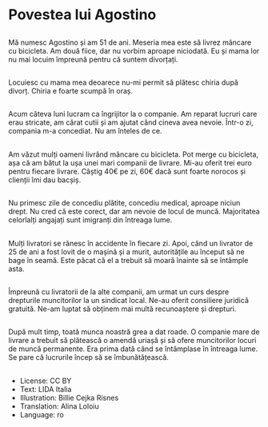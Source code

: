 # Povestea lui Agostino

##
Mă numesc Agostino și am 51 de ani. Meseria mea este să livrez mâncare cu bicicleta. Am două fiice, dar nu vorbim aproape niciodată. Eu și mama lor nu mai locuim împreună pentru că suntem divorțați.

##
Locuiesc cu mama mea deoarece nu-mi permit să plătesc chiria după divorț. Chiria e foarte scumpă în oraș.

##
Acum câteva luni lucram ca îngrijitor la o companie. Am reparat lucruri care erau stricate, am cărat cutii și am ajutat când cineva avea nevoie. Într-o zi, compania m-a concediat. Nu am înteles de ce.

##
Am văzut mulți oameni livrând mâncare cu bicicleta. Pot merge cu bicicleta, așa că am bătut la ușa unei mari companii de livrare. Mi-au oferit trei euro pentru fiecare livrare. Câștig 40€ pe zi, 60€ dacă sunt foarte norocos și clienții îmi dau bacșiș.

##
Nu primesc zile de concediu plătite, concediu medical, aproape niciun drept. Nu cred că este corect, dar am nevoie de locul de muncă. Majoritatea celorlalți angajați sunt imigranți din întreaga lume.

##
Mulți livratori se rănesc în accidente în fiecare zi. Apoi, când un livrator de 25 de ani a fost lovit de o mașină și a murit, autoritățile au început să ne bage în seamă. Este păcat că el a trebuit să moară înainte să se întâmple asta.

##
Împreună cu livratorii de la alte companii, am urmat un curs despre drepturile muncitorilor la un sindicat local. Ne-au oferit consiliere juridică gratuită. Ne-am luptat să obținem mai multă recunoaștere și drepturi.

##
După mult timp, toată munca noastră grea a dat roade. O companie mare de livrare a trebuit să plătească o amendă uriașă și să ofere muncitorilor locuri de muncă permanente. Era prima dată când se întâmplase în întreaga lume. Se pare că lucrurile încep să se îmbunătățească.

##
* License: CC BY
* Text: LIDA Italia
* Illustration: Billie Cejka Risnes
* Translation: Alina Loloiu
* Language: ro
